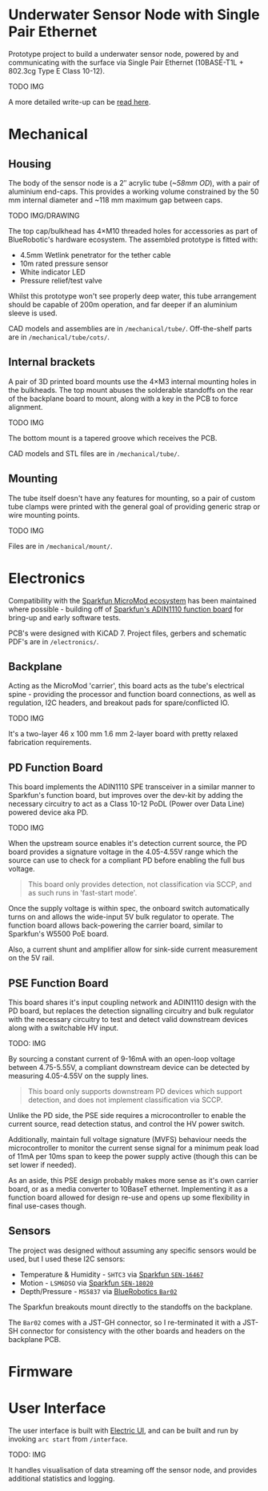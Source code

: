 # Underwater Sensor Node with Single Pair Ethernet
Prototype project to build a underwater sensor node, powered by and communicating with the surface via Single Pair Ethernet (10BASE-T1L + 802.3cg Type E Class 10-12).

TODO IMG

A more detailed write-up can be [read here]().



# Mechanical



## Housing

The body of the sensor node is a 2″ acrylic tube (*~58mm OD*), with a pair of aluminium end-caps. This provides a working volume constrained by the 50 mm internal diameter and ~118 mm maximum gap between caps.

TODO IMG/DRAWING

The top cap/bulkhead has 4×M10 threaded holes for accessories as part of BlueRobotic's hardware ecosystem. The assembled prototype is fitted with:

- 4.5mm Wetlink penetrator for the tether cable
- 10m rated pressure sensor
- White indicator LED
- Pressure relief/test valve

Whilst this prototype won't see properly deep water, this tube arrangement should be capable of  200m operation, and far deeper if an aluminium sleeve is used.

CAD models and assemblies are in `/mechanical/tube/`. Off-the-shelf parts are in `/mechanical/tube/cots/`.

## Internal brackets

A pair of 3D printed board mounts use the 4×M3 internal mounting holes in the bulkheads. The top mount abuses the solderable standoffs on the rear of the backplane board to mount, along with a key in the PCB to force alignment.

TODO IMG

The bottom mount is a tapered groove which receives the PCB.

CAD models and STL files are in `/mechanical/tube/`. 

## Mounting

The tube itself doesn't have any features for mounting, so a pair of custom tube clamps were printed with the general goal of providing generic strap or wire mounting points. 

TODO IMG

Files are in `/mechanical/mount/`.



# Electronics

Compatibility with the [Sparkfun MicroMod ecosystem](https://www.sparkfun.com/micromod) has been maintained where possible - building off of [Sparkfun's ADIN1110 function board](https://www.sparkfun.com/products/19038) for bring-up and early software tests.

PCB's were designed with KiCAD 7. Project files, gerbers and schematic PDF's are in `/electronics/`.

## Backplane

Acting as the MicroMod 'carrier', this board acts as the tube's electrical spine - providing the processor and function board connections, as well as regulation, I2C headers, and breakout pads for spare/conflicted IO.

TODO IMG

It's a two-layer 46 x 100 mm 1.6 mm 2-layer board with pretty relaxed fabrication requirements. 



## PD Function Board

This board implements the ADIN1110 SPE transceiver in a similar manner to Sparkfun's function board, but improves over the dev-kit by adding the necessary circuitry to act as a Class 10-12 PoDL (Power over Data Line) powered device aka PD.

TODO IMG

When the upstream source enables it's detection current source, the PD board provides a signature voltage in the 4.05-4.55V range which the source can use to check for a compliant PD before enabling the full bus voltage.

> This board only provides detection, not classification via SCCP, and as such runs in 'fast-start mode'.

Once the supply voltage is within spec, the onboard switch automatically turns on and allows the wide-input 5V bulk regulator to operate. The function board allows back-powering the carrier board, similar to Sparkfun's W5500 PoE board.

Also, a current shunt and amplifier allow for sink-side current measurement on the 5V rail.

## PSE Function Board

This board shares it's input coupling network and ADIN1110 design with the PD board, but replaces the detection signalling circuitry and bulk regulator with the necessary circuitry to test and detect valid downstream devices along with a switchable HV input.

TODO: IMG

By sourcing a constant current of 9-16mA with an open-loop voltage between 4.75-5.55V, a compliant downstream device can be detected by measuring 4.05-4.55V on the supply lines.

> This board only supports downstream PD devices which support detection, and does not implement classification via SCCP.  

Unlike the PD side, the PSE side requires a microcontroller to enable the current source, read detection status, and control the HV power switch.

Additionally, maintain full voltage signature (MVFS) behaviour needs the microcontroller to monitor the current sense signal for a minimum peak load of 11mA per 10ms span to keep the power supply active (though this can be set lower if needed).

As an aside, this PSE design probably makes more sense as it's own carrier board, or as a media converter to 10BaseT ethernet. Implementing it as a function board allowed for design re-use and opens up some flexibility in final use-cases though.

## Sensors

The project was designed without assuming any specific sensors would be used, but I used these I2C sensors:

- Temperature & Humidity - `SHTC3` via [Sparkfun `SEN-16467`](https://www.sparkfun.com/products/16467)
- Motion - `LSM6DSO` via [Sparkfun `SEN-18020`](https://www.sparkfun.com/products/18020)
- Depth/Pressure - `MS5837` via [BlueRobotics `Bar02`](https://bluerobotics.com/store/sensors-cameras/sensors/bar02-sensor-r1-rp/)

The Sparkfun breakouts mount directly to the standoffs on the backplane.

The `Bar02` comes with a JST-GH connector, so I re-terminated it with a JST-SH connector for consistency with the other boards and headers on the backplane PCB.

# Firmware





# User Interface

The user interface is built with [Electric UI](https://electricui.com), and can be built and run by invoking `arc start` from `/interface`.

TODO: IMG

It handles visualisation of data streaming off the sensor node, and provides additional statistics and logging.



